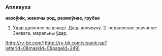 ### Аплявуха
**назоўнік, жаночы род, размоўнае, грубае**

1. Удар далонню па шчацэ. Даць аплявуху. 2. пераноснае значэнне: Знявага, маральны ўдар.

<a rel="author">[http://rv-blr.com/](http://rv-blr.com/slounik.jsp?letterId=0&maskId=0&pageId=249)</a>
